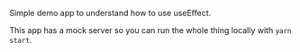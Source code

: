 Simple demo app to understand how to use useEffect.

This app has a mock server so you can run the whole thing locally with `yarn start`.
